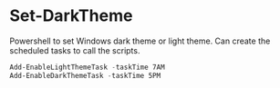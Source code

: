 # Set-DarkTheme
Powershell to set Windows dark theme or light theme. Can create the scheduled tasks to call the scripts.

```powershell
Add-EnableLightThemeTask -taskTime 7AM
Add-EnableDarkThemeTask -taskTime 5PM
```